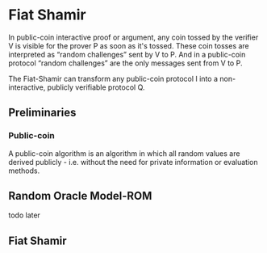 # Fiat Shamir

In public-coin interactive proof or argument, any coin tossed by the verifier V is visible for the prover P as soon as it's tossed.
These coin tosses are interpreted as “random challenges” sent by V to P. And in a public-coin protocol “random challenges” are the only messages sent from V to P.

The Fiat-Shamir can transform any public-coin protocol I into a non-interactive, publicly verifiable protocol Q. 


## Preliminaries

### Public-coin
A public-coin algorithm is an algorithm in which all random values are derived publicly - i.e. without the need for 
private information or evaluation methods.


## Random Oracle Model-ROM
todo later

## Fiat Shamir